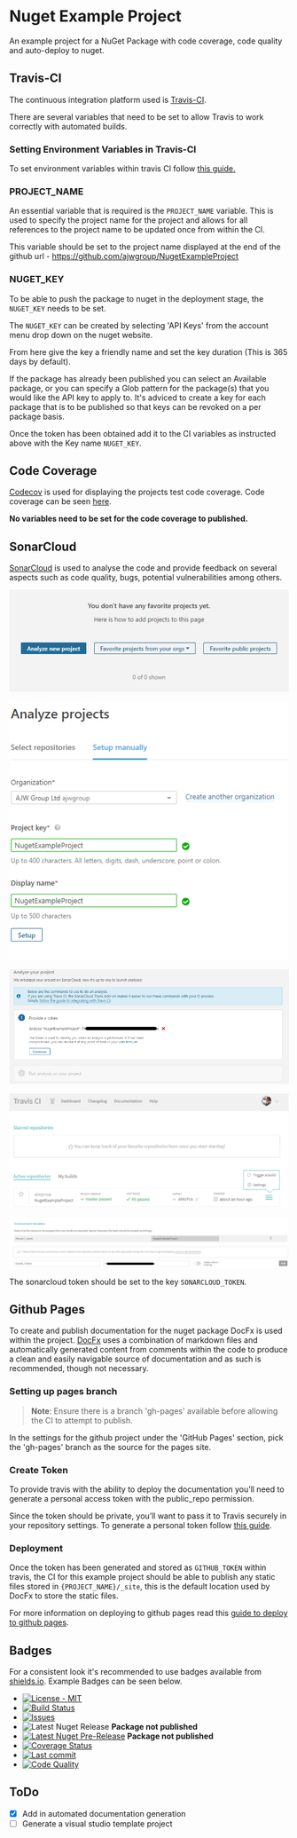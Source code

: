 # Nuget Example Project

An example project for a NuGet Package with code coverage, code quality and auto-deploy to nuget.

## Travis-CI

The continuous integration platform used is [Travis-CI](https://travis-ci.com).

There are several variables that need to be set to allow Travis to work correctly with automated builds.

### Setting Environment Variables in Travis-CI

To set environment variables within travis CI follow [this guide.](https://docs.travis-ci.com/user/environment-variables/#defining-variables-in-repository-settings)

### PROJECT_NAME

An essential variable that is required is the `PROJECT_NAME` variable. This is used to specify the project name for the project and allows for all references to the project name to be updated once from within the CI.

This variable should be set to the project name displayed at the end of the github url - <https://github.com/ajwgroup/NugetExampleProject>

### NUGET_KEY

To be able to push the package to nuget in the deployment stage, the `NUGET_KEY` needs to be set.

The `NUGET_KEY` can be created by selecting 'API Keys' from the account menu drop down on the nuget website.

From here give the key a friendly name and set the key duration (This is 365 days by default).

If the package has already been published you can select an Available package, or you can specify a Glob pattern for the package(s) that you would like the API key to apply to. It's adviced to create a key for each package that is to be published so that keys can be revoked on a per package basis.

Once the token has been obtained add it to the CI variables as instructed above with the Key name `NUGET_KEY`.

## Code Coverage

[Codecov](https://codecov.io/gh/ajwgroup/NugetExampleProject) is used for displaying the projects test code coverage.
Code coverage can be seen [here](https://codecov.io/gh/ajwgroup/NugetExampleProject).

**No variables need to be set for the code coverage to published.**

## SonarCloud

[SonarCloud](https://docs.travis-ci.com/user/sonarcloud/) is used to analyse the code and provide feedback on several aspects such as code quality, bugs, potential vulnerabilities among others.

![Add new project](images/AddProjectSonarCloud.png)

![Add project details](images/ProjectDetailsSonarCloud.png)

![Generate/Use Token](images/SonarTokenGenerated.png)

![Open Project Settings in Travis](images/TravisCISettings.png)

![Add Sonar token to CI variables](images/SonarTokenVariable.png)

The sonarcloud token should be set to the key `SONARCLOUD_TOKEN`.

## Github Pages

To create and publish documentation for the nuget package DocFx is used within the project. [DocFx](https://) uses a combination of markdown files and automatically generated content from comments within the code to produce a clean and easily navigable source of documentation and as such is recommended, though not necessary.

### Setting up pages branch

> **Note**: Ensure there is a branch 'gh-pages' available before allowing the CI to attempt to publish.

In the settings for the github project under the 'GitHub Pages' section, pick the 'gh-pages' branch as the source for the pages site.

### Create Token

To provide travis with the ability to deploy the documentation you’ll need to generate a personal access token with the public_repo permission.

Since the token should be private, you’ll want to pass it to Travis securely in your repository settings. To generate a personal token follow [this guide](https://help.github.com/articles/creating-a-personal-access-token-for-the-command-line/).

### Deployment

Once the token has been generated and stored as `GITHUB_TOKEN` within travis, the CI for this example project should be able to publish any static files stored in `{PROJECT_NAME}/_site`, this is the default location used by DocFx to store the static files.

For more information on deploying to github pages read this [guide to deploy to github pages](https://docs.travis-ci.com/user/deployment/pages/).

## Badges

For a consistent look it's recommended to use badges available from [shields.io](https://shields.io). Example Badges can be seen below.

- [![License - MIT](https://img.shields.io/github/license/ajwgroup/NugetExampleProject.svg?style=flat-square)](https://github.com/ajwgroup/NugetExampleProject/blob/master/LICENSE)
- [![Build Status](https://img.shields.io/travis/com/ajwgroup/NugetExampleProject/master.svg?logo=travis&style=flat-square)](https://travis-ci.com/ajwgroup/NugetExampleProject)
- [![Issues](https://img.shields.io/github/issues/ajwgroup/NugetExampleProject.svg?style=flat-square)](https://github.com/ajwgroup/NugetExampleProject/issues)
- ![Latest Nuget Release](https://img.shields.io/nuget/v/NugetExampleProject.svg?style=flat-square&link=http://www.nuget.org/packages/NugetExampleProject/&link=http://www.nuget.org/packages/NugetExampleProject/) **Package not published**
- [![Latest Nuget Pre-Release](https://img.shields.io/nuget/vpre/NugetExampleProject.svg?style=flat-square&colorB=yellow&label=nuget-prerelease)](https://www.nuget.org/packages/NugetExampleProject/) **Package not published**
- [![Coverage Status](https://img.shields.io/codecov/c/github/ajwgroup/NugetExampleProject.svg?logo=codecov&style=flat-square)](https://codecov.io/gh/ajwgroup/NugetExampleProject)
- [![Last commit](https://img.shields.io/github/last-commit/ajwgroup/NugetExampleProject.svg?style=flat-square)](https://github.com/ajwgroup/NugetExampleProject)
- [![Code Quality](https://sonarcloud.io/api/project_badges/measure?project=ajwgroup_NugetExampleProject&metric=alert_status)](https://sonarcloud.io/dashboard?id=ajwgroup_NugetExampleProject)

## ToDo

- [x] Add in automated documentation generation
- [ ] Generate a visual studio template project